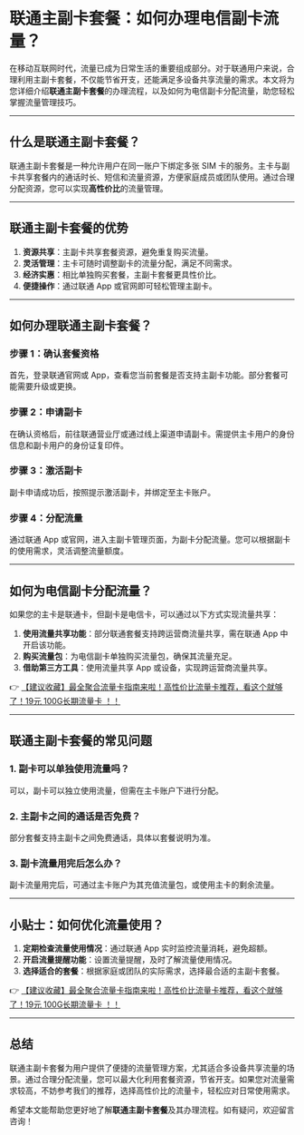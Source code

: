 # 联通主副卡套餐：如何办理电信副卡流量？

在移动互联网时代，流量已成为日常生活的重要组成部分。对于联通用户来说，合理利用主副卡套餐，不仅能节省开支，还能满足多设备共享流量的需求。本文将为您详细介绍**联通主副卡套餐**的办理流程，以及如何为电信副卡分配流量，助您轻松掌握流量管理技巧。

---

## 什么是联通主副卡套餐？

联通主副卡套餐是一种允许用户在同一账户下绑定多张 SIM 卡的服务。主卡与副卡共享套餐内的通话时长、短信和流量资源，方便家庭成员或团队使用。通过合理分配资源，您可以实现**高性价比**的流量管理。

---

## 联通主副卡套餐的优势

1. **资源共享**：主副卡共享套餐资源，避免重复购买流量。
2. **灵活管理**：主卡可随时调整副卡的流量分配，满足不同需求。
3. **经济实惠**：相比单独购买套餐，主副卡套餐更具性价比。
4. **便捷操作**：通过联通 App 或官网即可轻松管理主副卡。

---

## 如何办理联通主副卡套餐？

### 步骤 1：确认套餐资格
首先，登录联通官网或 App，查看您当前套餐是否支持主副卡功能。部分套餐可能需要升级或更换。

### 步骤 2：申请副卡
在确认资格后，前往联通营业厅或通过线上渠道申请副卡。需提供主卡用户的身份信息和副卡用户的身份证复印件。

### 步骤 3：激活副卡
副卡申请成功后，按照提示激活副卡，并绑定至主卡账户。

### 步骤 4：分配流量
通过联通 App 或官网，进入主副卡管理页面，为副卡分配流量。您可以根据副卡的使用需求，灵活调整流量额度。

---

## 如何为电信副卡分配流量？

如果您的主卡是联通卡，但副卡是电信卡，可以通过以下方式实现流量共享：

1. **使用流量共享功能**：部分联通套餐支持跨运营商流量共享，需在联通 App 中开启该功能。
2. **购买流量包**：为电信副卡单独购买流量包，确保其流量充足。
3. **借助第三方工具**：使用流量共享 App 或设备，实现跨运营商流量共享。

👉 [【建议收藏】最全聚合流量卡指南来啦！高性价比流量卡推荐，看这个就够了！19元 100G长期流量卡 ！！](https://bit.ly/Liuliangka)

---

## 联通主副卡套餐的常见问题

### 1. 副卡可以单独使用流量吗？
可以，副卡可以独立使用流量，但需在主卡账户下进行分配。

### 2. 主副卡之间的通话是否免费？
部分套餐支持主副卡之间免费通话，具体以套餐说明为准。

### 3. 副卡流量用完后怎么办？
副卡流量用完后，可通过主卡账户为其充值流量包，或使用主卡的剩余流量。

---

## 小贴士：如何优化流量使用？

1. **定期检查流量使用情况**：通过联通 App 实时监控流量消耗，避免超额。
2. **开启流量提醒功能**：设置流量提醒，及时了解流量使用情况。
3. **选择适合的套餐**：根据家庭或团队的实际需求，选择最合适的主副卡套餐。

👉 [【建议收藏】最全聚合流量卡指南来啦！高性价比流量卡推荐，看这个就够了！19元 100G长期流量卡 ！！](https://bit.ly/Liuliangka)

---

## 总结

联通主副卡套餐为用户提供了便捷的流量管理方案，尤其适合多设备共享流量的场景。通过合理分配流量，您可以最大化利用套餐资源，节省开支。如果您对流量需求较高，不妨参考我们的推荐，选择高性价比的流量卡，轻松应对日常使用需求。

希望本文能帮助您更好地了解**联通主副卡套餐**及其办理流程。如有疑问，欢迎留言咨询！